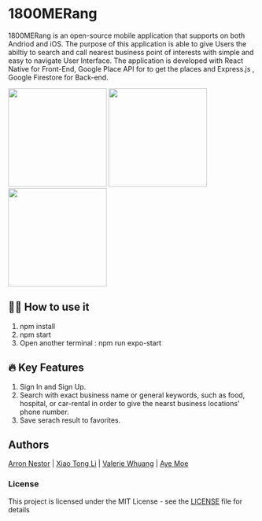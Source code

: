 # 1800MERang

1800MERang is an open-source mobile application that supports on both Andriod and iOS. The purpose of this application is able to give Users the abiltiy to search and call nearest business point of interests with simple and easy to navigate User Interface. The application is developed with React Native for Front-End, Google Place API for to get the places and Express.js , Google Firestore for Back-end.

<p float="left">
  <img src="https://user-images.githubusercontent.com/74073400/128645037-f9a7d83e-bc43-4853-976e-9274bf67962e.PNG" width="200" />
  <img src="https://user-images.githubusercontent.com/74073400/128645091-71d1d40d-8cdf-4915-90bf-4af777c79bed.PNG" width="200" /> 
  <img src="https://user-images.githubusercontent.com/74073400/128645110-a87fa522-2ad3-4378-b0f7-13c0a9dc9795.PNG" width="200" />
</p>




## 👩‍💻 How to use it 

1. npm install
2. npm start
3. Open another terminal : npm run expo-start

## 🔥 Key Features  
1. Sign In and Sign Up.
2. Search with exact business name or general keywords, such as food, hospital, or car-rental in order to give the nearst business locations' phone number.
3. Save serach result to favorites.

## Authors

  [Arron Nestor](https://github.com/Nestar6) | [Xiao Tong Li](https://github.com/xiaotongli) | 
  [Valerie Whuang](https://github.com/valerieWhuang) | [Aye Moe](https://github.com/ayemmoe) 
 

### License
This project is licensed under the MIT License - see the [LICENSE](LICENSE) file for details

